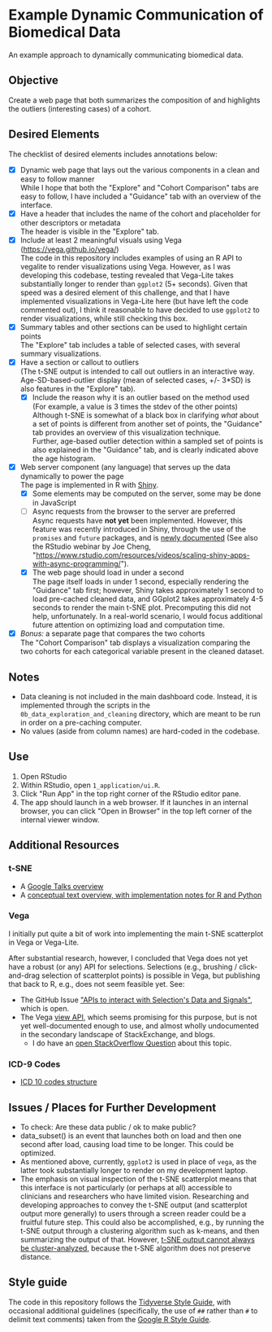 # Example Dynamic Communication of Biomedical Data

An example approach to dynamically communicating biomedical data.

## Objective

Create a web page that both summarizes the composition of and highlights the outliers (interesting cases) of a cohort.

## Desired Elements

The checklist of desired elements includes annotations below:

- [X] Dynamic web page that lays out the various components in a clean and easy to follow manner  
  While I hope that both the "Explore" and "Cohort Comparison" tabs are easy to follow, I have included a "Guidance" tab with an overview of the interface.
- [X] Have a header that includes the name of the cohort and placeholder for other descriptors or metadata  
  The header is visible in the "Explore" tab.
- [X] Include at least 2 meaningful visuals using Vega (https://vega.github.io/vega/)  
  The code in this repository includes examples of using an R API to vegalite to render visualizations using Vega. However, as I was developing this codebase, testing revealed that Vega-Lite takes substantially longer to render than `ggplot2` (5+ seconds). Given that speed was a desired element of this challenge, and that I have implemented visualizations in Vega-Lite here (but have left the code commented out), I think it reasonable to have decided to use `ggplot2` to render visualizations, while still checking this box.
- [X] Summary tables and other sections can be used to highlight certain points  
  The "Explore" tab includes a table of selected cases, with several summary visualizations.
- [X] Have a section or callout to outliers  
    (The t-SNE output is intended to call out outliers in an interactive way. Age-SD-based-outlier display (mean of selected cases, +/- 3*SD) is also features in the "Explore" tab). 
	- [X] Include the reason why it is an outlier based on the method used (For example, a value is 3 times the stdev of the other points)  
	  Although t-SNE is somewhat of a black box in clarifying *what* about a set of points is different from another set of points, the "Guidance" tab provides an overview of this visualization technique.  
	  Further, age-based outlier detection within a sampled set of points is also explained in the "Guidance" tab, and is clearly indicated above the age histogram.
- [X] Web server component (any language) that serves up the data dynamically to power the page  
  The page is implemented in R with [Shiny](https://shiny.rstudio.com/).
	- [X] Some elements may be computed on the server, some may be done in JavaScript
	- [ ] Async requests from the browser to the server are preferred  
	  Async requests have **not yet** been implemented. However, this feature was recently introduced in Shiny, through the use of the `promises` and `future` packages, and is [newly documented](https://rstudio.github.io/promises/articles/shiny.html) (See also the RStudio webinar by Joe Cheng, "https://www.rstudio.com/resources/videos/scaling-shiny-apps-with-async-programming/").
	- [X] The web page should load in under a second  
	  The page itself loads in under 1 second, especially rendering the "Guidance" tab first; however, Shiny takes approximately 1 second to load pre-cached cleaned data, and GGplot2 takes approximately 4-5 seconds to render the main t-SNE plot. Precomputing this did not help, unfortunately. In a real-world scenario, I would focus additional future attention on optimizing load and computation time.
- [X] *Bonus:* a separate page that compares the two cohorts  
  The "Cohort Comparison" tab displays a visualization comparing the two cohorts for each categorical variable present in the cleaned dataset.

## Notes

- Data cleaning is not included in the main dashboard code. Instead, it is implemented through the scripts in the `0b_data_exploration_and_cleaning` directory, which are meant to be run in order on a pre-caching computer.
- No values (aside from column names) are hard-coded in the codebase.

## Use

1. Open RStudio
1. Within RStudio, open `1_application/ui.R`.
1. Click "Run App" in the top right corner of the RStudio editor pane.
1. The app should launch in a web browser. If it launches in an internal browser, you can click "Open in Browser" in the top left corner of the internal viewer window.

## Additional Resources

### t-SNE

- A [Google Talks overview](https://medium.com/@Zelros/anomaly-detection-with-t-sne-211857b1cd00)
- A [conceptual text overview, with implementation notes for R and Python](https://www.analyticsvidhya.com/blog/2017/01/t-sne-implementation-r-python/)

### Vega

I initially put quite a bit of work into implementing the main t-SNE scatterplot in Vega or Vega-Lite.

After substantial research, however, I concluded that Vega does not yet have a robust (or any) API for selections. Selections (e.g., brushing / click-and-drag selection of scatterplot points) is possible in Vega, but publishing that back to R, e.g., does not seem feasible yet. See:

- The GitHub Issue ["APIs to interact with Selection's Data and Signals"](https://github.com/vega/vega-lite/issues/1830), which is open.
- The Vega [view API](https://vega.github.io/vega/docs/api/view/), which seems promising for this purpose, but is not yet well-documented enough to use, and almost wholly undocumented in the secondary landscape of StackExchange, and blogs.
  - I do have an [open StackOverflow Question](https://stackoverflow.com/questions/50902820/are-selections-in-vega-visualizations-accessible-from-outside-vega) about this topic.

### ICD-9 Codes

- [ICD 10 codes structure](https://www.webpt.com/blog/post/understanding-icd-10-code-structure)

## Issues / Places for Further Development

- To check: Are these data public / ok to make public?
- data_subset() is an event that launches both on load and then one second after load, causing load time to be longer. This could be optimized.
- As mentioned above, currently, `ggplot2` is used in place of `vega`, as the latter took substantially longer to render on my development laptop.
- The emphasis on visual inspection of the t-SNE scatterplot means that this interface is not particularly (or perhaps at all) accessible to clinicians and researchers who have limited vision. Researching and developing approaches to convey the t-SNE output (and scatterplot output more generally) to users through a screen reader could be a fruitful future step. This could also be accomplished, e.g., by running the t-SNE output through a clustering algorithm such as k-means, and then summarizing the output of that. However, [t-SNE output cannot always be cluster-analyzed](https://stats.stackexchange.com/questions/263539/clustering-on-the-output-of-t-sne/264647#264647), because the t-SNE algorithm does not preserve distance.

## Style guide

The code in this repository follows the [Tidyverse Style Guide](http://style.tidyverse.org), with occasional additional guidelines (specifically, the use of `##` rather than `#` to delimit text comments) taken from the [Google R Style Guide](https://google.github.io/styleguide/Rguide.xml).
